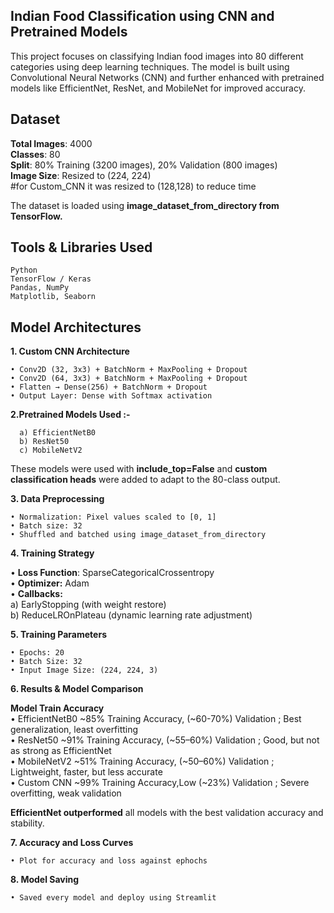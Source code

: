 ## Indian Food Classification using CNN and Pretrained Models
This project focuses on classifying Indian food images into 80 different categories using deep learning techniques. The model is built using Convolutional Neural  Networks (CNN) and further enhanced with pretrained models like EfficientNet, ResNet, and MobileNet for improved accuracy.

## Dataset

   **Total Images**: 4000  
    **Classes**: 80  
    **Split**: 80% Training (3200 images), 20% Validation (800 images)  
    **Image Size**: Resized to (224, 224)  
    #for Custom_CNN it was resized to (128,128) to reduce time  

The dataset is loaded using **image_dataset_from_directory from TensorFlow.**  

## Tools & Libraries Used  

    Python  
    TensorFlow / Keras  
    Pandas, NumPy  
    Matplotlib, Seaborn  


## Model Architectures  

**1. Custom CNN Architecture**  
    
    • Conv2D (32, 3x3) + BatchNorm + MaxPooling + Dropout  
    • Conv2D (64, 3x3) + BatchNorm + MaxPooling + Dropout  
    • Flatten → Dense(256) + BatchNorm + Dropout  
    • Output Layer: Dense with Softmax activation  

**2.Pretrained Models Used :-**
    
      a) EfficientNetB0   
      b) ResNet50  
      c) MobileNetV2  

These models were used with **include_top=False** and **custom classification heads** were added to adapt to the 80-class output.  


**3. **Data Preprocessing**** 

    • Normalization: Pixel values scaled to [0, 1]  
    • Batch size: 32  
    • Shuffled and batched using image_dataset_from_directory  


**4. **Training Strategy****  

  • **Loss Function**: SparseCategoricalCrossentropy  
  • **Optimizer:** Adam  
  • **Callbacks:**  
        a) EarlyStopping (with weight restore)  
        b) ReduceLROnPlateau (dynamic learning rate adjustment)  

  
**5. **Training Parameters****  
    
    • Epochs: 20  
    • Batch Size: 32  
    • Input Image Size: (224, 224, 3)  
    

**6. **Results & Model Comparison****  

   **Model	Train Accuracy**	  
  • EfficientNetB0	~85%	Training Accuracy, (~60-70%) Validation ; Best generalization, least overfitting  
  • ResNet50	~91%	Training Accuracy, (~55–60%)	Validation ; Good, but not as strong as EfficientNet  
  • MobileNetV2	~51%	Training Accuracy, (~50–60%)	Validation ; Lightweight, faster, but less accurate   
  • Custom CNN	~99% Training Accuracy,Low (~23%)	Validation ; Severe overfitting, weak validation  

**EfficientNet outperformed** all models with the best validation accuracy and stability.  


**7. **Accuracy and Loss Curves****

    • Plot for accuracy and loss against ephochs  

**8. **Model Saving****  

    • Saved every model and deploy using Streamlit  








  
